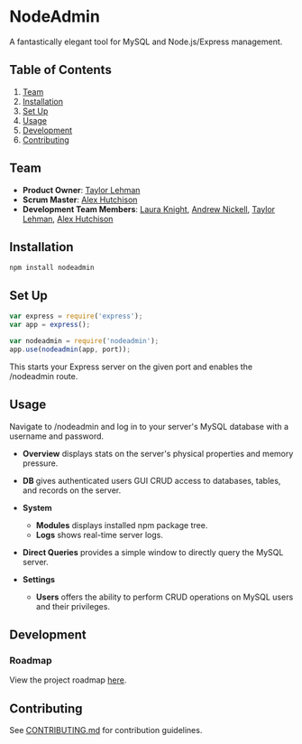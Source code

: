 # NodeAdmin

A fantastically elegant tool for MySQL and Node.js/Express management.


## Table of Contents
1. [Team](#team)
1. [Installation](#installation)
1. [Set Up](#setup)
1. [Usage](#usage)
1. [Development](#development)
1. [Contributing](#contributing)

## Team

  - __Product Owner__: [Taylor Lehman](https://github.com/taylorleh)
  - __Scrum Master__: [Alex Hutchison](https://github.com/dutchers)
  - __Development Team Members__: [Laura Knight](https://github.com/ljknight), [Andrew Nickell](https://github.com/nickell-andrew), [Taylor Lehman](https://github.com/taylorleh), [Alex Hutchison](https://github.com/dutchers)

## Installation

```
npm install nodeadmin
```

## Set Up

```javascript
var express = require('express');
var app = express();

var nodeadmin = require('nodeadmin');
app.use(nodeadmin(app, port));
```
This starts your Express server on the given port and enables the /nodeadmin route. 

## Usage

Navigate to /nodeadmin and log in to your server's MySQL database with a username and password.

- **Overview** displays stats on the server's physical properties and memory pressure.

- **DB** gives authenticated users GUI CRUD access to databases, tables, and records on the server.

- **System** 
  - **Modules** displays installed npm package tree.
  - **Logs** shows real-time server logs.

- **Direct Queries** provides a simple window to directly query the MySQL server.

- **Settings** 
  - **Users** offers the ability to perform CRUD operations on MySQL users and their privileges.

## Development

### Roadmap

View the project roadmap [here](https://github.com/nodeadmin/nodeadmin/issues).

## Contributing

See [CONTRIBUTING.md](CONTRIBUTING.md) for contribution guidelines.
